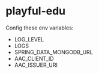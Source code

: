 # playful-edu

Config these env variables:
- LOG_LEVEL
- LOGS
- SPRING_DATA_MONGODB_URL
- AAC_CLIENT_ID
- AAC_ISSUER_URI
